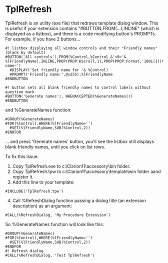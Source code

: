 # TplRefresh
TplRefresh is an utility (exe file) that redraws template dialog window. This is useful if your extension
contains "#BUTTON,FROM(...),INLINE" (which is displayed as a listbox), and there is a code modifying button's PROMPTs.
For example, if you have 2 buttons...
```
#! listbox displaying all window controls and their "Friendly names" (blank by default)
#BUTTON('All controls'),FROM(%Control,%Control &'<9>'& %lFriendlyName),INLINE,PROP(PROP:HScroll,1),PROP(PROP:Format,'100L(1)|M~Control~F500L(1)|M~Friendly name~')
  #DISPLAY('Set friendly name for '& %Control)
  #PROMPT('Friendly name:',@s255),%lFriendlyName
#ENDBUTTON
  
#! button sets all blank friendly names to control labels without question mark
#BUTTON('Generate names'), WHENACCEPTED(%GenerateNames())
#ENDBUTTON
```
and %GenerateNames function:
```
#GROUP(%GenerateNames)
#FOR(%Control),WHERE(%lFriendlyName='')
  #SET(%lFriendlyName,SUB(%Control,2))
#ENDFOR
```
... and press 'Generate names' button, you'll see the listbox still displays blank friendly names, 
until you click on list rows.

To fix this issue:

1. Copy TplRefresh.exe to c:\Clarion11\accessory\bin folder.
2. Copy TplRefresh.tpw to c:\Clarion11\accessory\template\win folder aand register it.
3. Add this line to your template:
```
#INCLUDE('TplRefresh.tpw')
```
4. Call %RefreshDialog function passing a dialog title (an extension description) as an argument:
```
#CALL(%RefreshDialog, 'My Procedure Extension')
```

So %GenerateNames function will look like this:
```
#GROUP(%GenerateNames)
#FOR(%Control),WHERE(%lFriendlyName='')
  #SET(%lFriendlyName,SUB(%Control,2))
#ENDFOR
#! Refresh dialog
#CALL(%RefreshDialog, 'Test TplRefresh')
```
